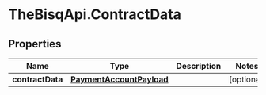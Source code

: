 # TheBisqApi.ContractData

## Properties
Name | Type | Description | Notes
------------ | ------------- | ------------- | -------------
**contractData** | [**PaymentAccountPayload**](PaymentAccountPayload.md) |  | [optional] 


